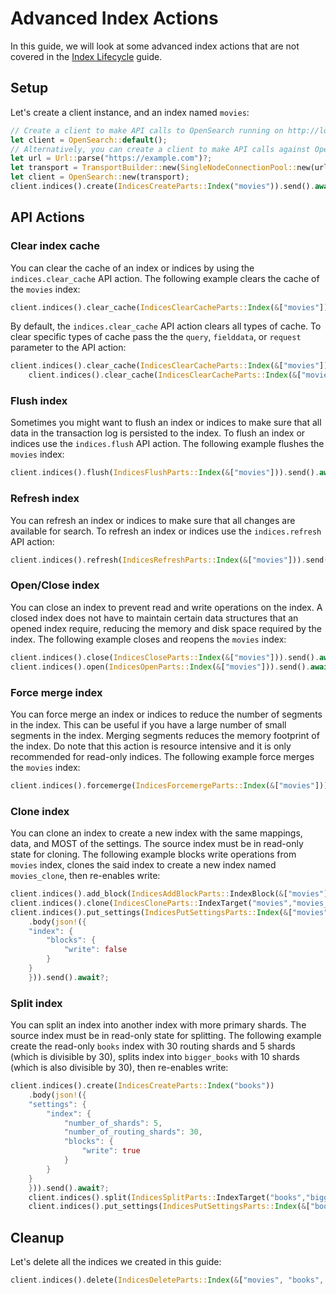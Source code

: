 # Advanced Index Actions

In this guide, we will look at some advanced index actions that are not covered in the [Index Lifecycle](index_lifecycle.md) guide.

## Setup

Let's create a client instance, and an index named `movies`:

```rust
// Create a client to make API calls to OpenSearch running on http://localhost:9200.
let client = OpenSearch::default();
// Alternatively, you can create a client to make API calls against OpenSearch running on a specific url::Url.
let url = Url::parse("https://example.com")?;
let transport = TransportBuilder::new(SingleNodeConnectionPool::new(url)).cert_validation(CertificateValidation::None).build()?;
let client = OpenSearch::new(transport);
client.indices().create(IndicesCreateParts::Index("movies")).send().await?;
```

## API Actions

### Clear index cache

You can clear the cache of an index or indices by using the `indices.clear_cache` API action. The following example clears the cache of the `movies` index:

```rust
client.indices().clear_cache(IndicesClearCacheParts::Index(&["movies"])).send().await?;
```

By default, the `indices.clear_cache` API action clears all types of cache. To clear specific types of cache pass the the `query`, `fielddata`, or `request` parameter to the API action:

```rust
client.indices().clear_cache(IndicesClearCacheParts::Index(&["movies"])).query(true).send().await?;
    client.indices().clear_cache(IndicesClearCacheParts::Index(&["movies"])).fielddata(true).request(true).send().await?;
```

### Flush index

Sometimes you might want to flush an index or indices to make sure that all data in the transaction log is persisted to the index. To flush an index or indices use the `indices.flush` API action. The following example flushes the `movies` index:

```rust
client.indices().flush(IndicesFlushParts::Index(&["movies"])).send().await?;
```

### Refresh index

You can refresh an index or indices to make sure that all changes are available for search. To refresh an index or indices use the `indices.refresh` API action:

```rust
client.indices().refresh(IndicesRefreshParts::Index(&["movies"])).send().await?;
```

### Open/Close index

You can close an index to prevent read and write operations on the index. A closed index does not have to maintain certain data structures that an opened index require, reducing the memory and disk space required by the index. The following example closes and reopens the `movies` index:

```rust
client.indices().close(IndicesCloseParts::Index(&["movies"])).send().await?;
client.indices().open(IndicesOpenParts::Index(&["movies"])).send().await?;
```

### Force merge index

You can force merge an index or indices to reduce the number of segments in the index. This can be useful if you have a large number of small segments in the index. Merging segments reduces the memory footprint of the index. Do note that this action is resource intensive and it is only recommended for read-only indices. The following example force merges the `movies` index:

```rust
client.indices().forcemerge(IndicesForcemergeParts::Index(&["movies"])).send().await?;
```

### Clone index

You can clone an index to create a new index with the same mappings, data, and MOST of the settings. The source index must be in read-only state for cloning. The following example blocks write operations from `movies` index, clones the said index to create a new index named `movies_clone`, then re-enables write:

```rust
client.indices().add_block(IndicesAddBlockParts::IndexBlock(&["movies"],"write")).send().await?;
client.indices().clone(IndicesCloneParts::IndexTarget("movies","movies_clone")).send().await?;
client.indices().put_settings(IndicesPutSettingsParts::Index(&["movies"]))
    .body(json!({
    "index": {
        "blocks": {
            "write": false
        }
    }
    })).send().await?;
```

### Split index

You can split an index into another index with more primary shards. The source index must be in read-only state for splitting. The following example create the read-only `books` index with 30 routing shards and 5 shards (which is divisible by 30), splits index into `bigger_books` with 10 shards (which is also divisible by 30), then re-enables write:

```rust
client.indices().create(IndicesCreateParts::Index("books"))
    .body(json!({
    "settings": {
        "index": {
            "number_of_shards": 5,
            "number_of_routing_shards": 30,
            "blocks": {
                "write": true
            }
        }
    }
    })).send().await?;
    client.indices().split(IndicesSplitParts::IndexTarget("books","bigger_books")).body(json!({"settings": {"index": {"number_of_shards": 10}}})).send().await?;
    client.indices().put_settings(IndicesPutSettingsParts::Index(&["books"])).body(json!({"index": {"blocks": {"write": false}}})).send().await?;
```

## Cleanup

Let's delete all the indices we created in this guide:

```rust
client.indices().delete(IndicesDeleteParts::Index(&["movies", "books", "movies_clone", "bigger_books"])).send().await?;
```
